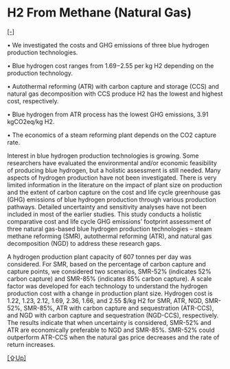 # H2 From Methane (Natural Gas)

[[-]](https://www.sciencedirect.com/science/article/pii/S0196890422000413)

• We investigated the costs and GHG emissions of three blue hydrogen
  production technologies.

• Blue hydrogen cost ranges from $1.69-$2.55 per kg H2 depending on
  the production technology.

• Autothermal reforming (ATR) with carbon capture and storage (CCS)
  and natural gas decomposition with CCS produce H2 has the lowest and
  highest cost, respectively.

• Blue hydrogen from ATR process has the lowest GHG emissions, 3.91
  kgCO2eq/kg H2.

• The economics of a steam reforming plant depends on the CO2 capture
  rate.

Interest in blue hydrogen production technologies is growing. Some
researchers have evaluated the environmental and/or economic
feasibility of producing blue hydrogen, but a holistic assessment is
still needed. Many aspects of hydrogen production have not been
investigated. There is very limited information in the literature on
the impact of plant size on production and the extent of carbon
capture on the cost and life cycle greenhouse gas (GHG) emissions of
blue hydrogen production through various production pathways. Detailed
uncertainty and sensitivity analyses have not been included in most of
the earlier studies. This study conducts a holistic comparative cost
and life cycle GHG emissions’ footprint assessment of three natural
gas-based blue hydrogen production technologies – steam methane
reforming (SMR), autothermal reforming (ATR), and natural gas
decomposition (NGD) to address these research gaps.

A hydrogen production plant capacity of 607 tonnes per day was
considered. For SMR, based on the percentage of carbon capture and
capture points, we considered two scenarios, SMR-52% (indicates 52%
carbon capture) and SMR-85% (indicates 85% carbon capture). A scale
factor was developed for each technology to understand the hydrogen
production cost with a change in production plant size. Hydrogen cost
is 1.22, 1.23, 2.12, 1.69, 2.36, 1.66, and 2.55 $/kg H2 for SMR, ATR,
NGD, SMR-52%, SMR-85%, ATR with carbon capture and sequestration
(ATR-CCS), and NGD with carbon capture and sequestration (NGD-CCS),
respectively. The results indicate that when uncertainty is
considered, SMR-52% and ATR are economically preferable to NGD and
SMR-85%. SMR-52% could outperform ATR-CCS when the natural gas price
decreases and the rate of return increases.

[[⇪Up]](h2-production.md)
